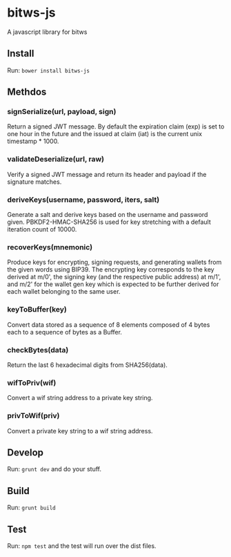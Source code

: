# bitws-js
A javascript library for bitws

## Install

Run: `bower install bitws-js`

## Methdos

### signSerialize(url, payload, sign)
Return a signed JWT message. By default the expiration claim (exp) is set to one hour in the future and the issued at claim (iat) is the current unix timestamp * 1000.

### validateDeserialize(url, raw)
Verify a signed JWT message and return its header and payload if the signature matches.

### deriveKeys(username, password, iters, salt)
Generate a salt and derive keys based on the username and password given. PBKDF2-HMAC-SHA256 is used for key stretching with a default iteration count of 10000.

### recoverKeys(mnemonic)
Produce keys for encrypting, signing requests, and generating wallets from the given words using BIP39. The encrypting key corresponds to the key derived at m/0', the signing key (and the respective public address) at m/1', and m/2' for the wallet gen key which is expected to be further derived for each wallet belonging to the same user.

### keyToBuffer(key)
Convert data stored as a sequence of 8 elements composed of 4 bytes each to a sequence of bytes as a Buffer.

### checkBytes(data)
Return the last 6 hexadecimal digits from SHA256(data).

### wifToPriv(wif)
Convert a wif string address to a private key string.

### privToWif(priv)
Convert a private key string to a wif string address.

## Develop
Run: `grunt dev` and do your stuff.

## Build
Run: `grunt build`

## Test
Run: `npm test` and the test will run over the dist files.
